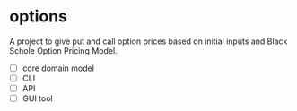 # options

A project to give put and call option prices based on initial inputs and Black Schole Option Pricing Model.

- [ ] core domain model
- [ ] CLI 
- [ ] API
- [ ] GUI tool